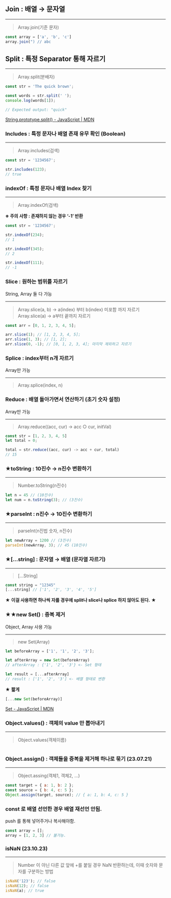 ## Join : 배열 → 문자열

---

> Array.join(기준 문자)
> 

```jsx
const array = ['a', 'b', 'c']
array.join(") // abc
```

## Split : 특정 Separator 통해 자르기

---

> Array.split(분배자)
> 

```jsx
const str = 'The quick brown';

const words = str.split(' ');
console.log(words[1]);

// Expected output: "quick"
```

[String.prototype.split() - JavaScript | MDN](https://developer.mozilla.org/en-US/docs/Web/JavaScript/Reference/Global_Objects/String/split)

### Includes : 특정 문자나 배열 존재 유무 확인 (Boolean)

---

> Array.includes(검색)
> 

```jsx
const str = '1234567';

str.includes(123);
// true
```

### indexOf : 특정 문자나 배열 Index 찾기

---

> Array.indexOf(검색)
> 

**※ 주의 사항 : 존재하지 않는 경우 ‘-1’ 반환**

```jsx
const str = '1234567';

str.indexOf(234);
// 1

str.indexOf(345);
// 2

str.indexOf(111);
// -1
```

### Slice : 원하는 범위를 자르기

String, Array 둘 다 가능

---

> Array.slice(a, b) → a(index) 부터 b(index) 미포함 까지 자르기
Array.slice(a) → a부터 끝까지 자르기
> 

```jsx
const arr = [0, 1, 2, 3, 4, 5];

arr.slice(1); // [1, 2, 3, 4, 5];
arr.slice(1, 3); // [1, 2];
arr.slice(0, -1); // [0, 1, 2, 3, 4]; 마지막 제외하고 자르기
```

### Splice : index부터 n개 자르기

Array만 가능

---

> Array.splice(index, n)
> 

### Reduce : 배열 돌아가면서 연산하기 (초기 숫자 설정)

Array만 가능

---

> Array.reduce((acc, cur) → acc ○ cur, initVal)
> 

```jsx
const str = [1, 2, 3, 4, 5]
let total = 0;

total = str.reduce((acc, cur) -> acc + cur, total)
// 15
```

### ★toString : 10진수 → n진수 변환하기

---

> Number.toString(n진수)
> 

```jsx
let n = 45 // (10진수)
let num = n.toString(3); // (3진수)
```

### ★parseInt : n진수 → 10진수 변환하기

---

> parseInt(n진법 숫자, n진수)
> 

```jsx
let newArray = 1200 // (3진수)
parseInt(newArray, 3); // 45 (10진수)
```

### ★[…string] : 문자열 → 배열 (문자열 자르기)

---

> […String]
> 

```jsx
const string = "12345"
[...string] // ['1', '2', '3', '4', '5']
```

★ **이걸 사용하면 하나씩 자를 경우에 split나 slice나 splice 하지 않아도 된다.** ★

### ★★new Set() : 중복 제거

Object, Array 사용 가능

---

> new Set(Array)
> 

```jsx
let beforeArray = ['1', '1', '2', '3'];

let afterArray = new Set(beforeArray)
// afterArray : {'1', '2', '3'} <- Set 형태

let result = [...afterArray]
// result : ['1', '2', '3'] <- 배열 형태로 변환
```

★ **짧게** 

```jsx
[...new Set(beforeArray)]
```

[Set - JavaScript | MDN](https://developer.mozilla.org/ko/docs/Web/JavaScript/Reference/Global_Objects/Set)

### Object.values() : 객체의 value 만 뽑아내기

---

> Object.values(객체이름)
> 

```jsx

```

### Object.assign() : 객체들을 중복을 제거해 하나로 묶기 (23.07.21)

---

> Object.assing(객체1, 객체2, …)
> 

```jsx
const target = { a: 1, b: 2 };
const source = { b: 4, c: 5 };
Object.assign(target, source); // { a: 1, b: 4, c: 5 }
```

### const 로 배열 선언한 경우 배열 재선언 안됨.

push 를 통해 넣어주거나 복사해야함.

```jsx
const array = [];
array = [1, 2, 3] // 불가능.
```

### isNaN (23.10.23)

---

> Number 이 아닌 다른 값 앞에 +를 붙일 경우 NaN 반환하는데, 이때 숫자와 문자를 구분하는 방법
>

```jsx
isNaN('123'); // false
isNaN(12); // false
isNaN(a); // true
```
